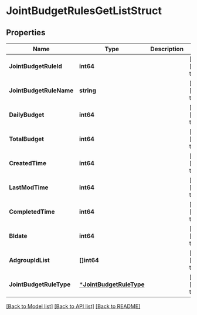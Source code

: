 # JointBudgetRulesGetListStruct

## Properties
Name | Type | Description | Notes
------------ | ------------- | ------------- | -------------
**JointBudgetRuleId** | **int64** |  | [optional] [default to null]
**JointBudgetRuleName** | **string** |  | [optional] [default to null]
**DailyBudget** | **int64** |  | [optional] [default to null]
**TotalBudget** | **int64** |  | [optional] [default to null]
**CreatedTime** | **int64** |  | [optional] [default to null]
**LastModTime** | **int64** |  | [optional] [default to null]
**CompletedTime** | **int64** |  | [optional] [default to null]
**Bldate** | **int64** |  | [optional] [default to null]
**AdgroupIdList** | **[]int64** |  | [optional] [default to null]
**JointBudgetRuleType** | [***JointBudgetRuleType**](JointBudgetRuleType.md) |  | [optional] [default to null]

[[Back to Model list]](../README.md#documentation-for-models) [[Back to API list]](../README.md#documentation-for-api-endpoints) [[Back to README]](../README.md)


